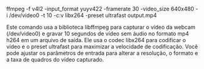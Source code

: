 ffmpeg -f v4l2 -input_format yuyv422 -framerate 30 -video_size 640x480 -i /dev/video0 -t 10 -c:v libx264 -preset ultrafast output.mp4


Este comando usa a biblioteca libffmpeg para capturar o vídeo da webcam (/dev/video0) e gravar 10 segundos de vídeo sem áudio no formato mp4 h264 em um arquivo de saída. Ele usa o codec libx264 para codificar o vídeo e o preset ultrafast para maximizar a velocidade de codificação. Você pode ajustar os parâmetros de entrada para alterar a resolução, o formato e a taxa de quadros do vídeo capturado.
